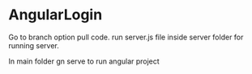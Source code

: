 # AngularLogin

Go to branch option
pull code.
run server.js file inside server folder for running server.

In main folder gn serve to run angular project

